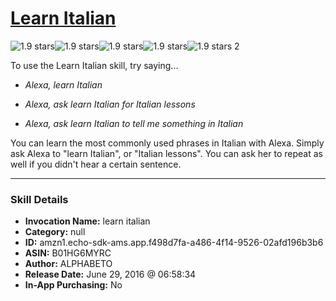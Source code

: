 # [Learn Italian](http://alexa.amazon.com/#skills/amzn1.echo-sdk-ams.app.f498d7fa-a486-4f14-9526-02afd196b3b6)
![1.9 stars](../../images/ic_star_black_18dp_1x.png)![1.9 stars](../../images/ic_star_half_black_18dp_1x.png)![1.9 stars](../../images/ic_star_border_black_18dp_1x.png)![1.9 stars](../../images/ic_star_border_black_18dp_1x.png)![1.9 stars](../../images/ic_star_border_black_18dp_1x.png) 2

To use the Learn Italian skill, try saying...

* *Alexa, learn Italian*

* *Alexa, ask learn Italian for Italian lessons*

* *Alexa, ask learn Italian to tell me something in Italian*

You can learn the most commonly used phrases in Italian with Alexa. Simply ask Alexa to "learn Italian", or "Italian lessons". You can ask her to repeat as well if you didn't hear a certain sentence.

***

### Skill Details

* **Invocation Name:** learn italian
* **Category:** null
* **ID:** amzn1.echo-sdk-ams.app.f498d7fa-a486-4f14-9526-02afd196b3b6
* **ASIN:** B01HG6MYRC
* **Author:** ALPHABETO
* **Release Date:** June 29, 2016 @ 06:58:34
* **In-App Purchasing:** No
